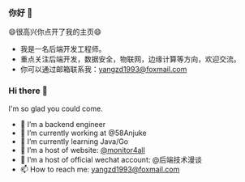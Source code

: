 <!--
**qqxx6661/qqxx6661** is a ✨ _special_ ✨ repository because its `README.md` (this file) appears on your GitHub profile.

Here are some ideas to get you started:

- 🔭 I’m currently working on ...
- 🌱 I’m currently learning ...
- 👯 I’m looking to collaborate on ...
- 🤔 I’m looking for help with ...
- 💬 Ask me about ...
- 📫 How to reach me: ...
- 😄 Pronouns: ...
- ⚡ Fun fact: ...
-->

### 你好 👋

😄很高兴你点开了我的主页😄

- 我是一名后端开发工程师。
- 重点关注后端开发，数据安全，物联网，边缘计算等方向，欢迎交流。
- 你可以通过邮箱联系我：yangzd1993@foxmail.com

### Hi there 👋

I'm so glad you could come.

- 🔭 I’m a backend engineer
- 🔭 I’m currently working at @58Anjuke
- 🌱 I’m currently learning Java/Go
- 👯 I’m a host of website: [@monitor4all](https://price.monitor4all.cn/#/)
- 👯 I’m a host of official wechat account: @后端技术漫谈
- 📫 How to reach me: yangzd1993@foxmail.com

